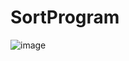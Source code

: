# SortProgram



![image](https://user-images.githubusercontent.com/30068496/28166852-2d988e18-67f7-11e7-9d82-e3505dfb08db.png)
